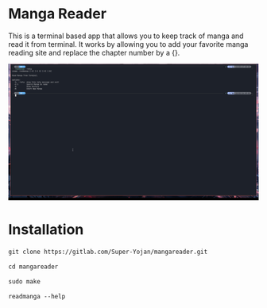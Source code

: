 # Manga Reader

This is a terminal based app that allows you to keep track of manga and read it from terminal.
It works by allowing you to add your favorite manga reading site and replace the chapter number
by a {}.


![](example.gif)


# Installation

```
git clone https://gitlab.com/Super-Yojan/mangareader.git
```

```
cd mangareader
```

```
sudo make
```

```
readmanga --help
```


